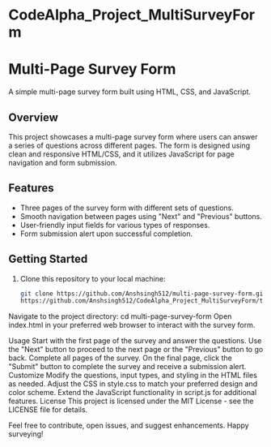 # CodeAlpha_Project_MultiSurveyForm
# Multi-Page Survey Form

A simple multi-page survey form built using HTML, CSS, and JavaScript.

## Overview

This project showcases a multi-page survey form where users can answer a series of questions across different pages. The form is designed using clean and responsive HTML/CSS, and it utilizes JavaScript for page navigation and form submission.

## Features

- Three pages of the survey form with different sets of questions.
- Smooth navigation between pages using "Next" and "Previous" buttons.
- User-friendly input fields for various types of responses.
- Form submission alert upon successful completion.

## Getting Started

1. Clone this repository to your local machine:

   ```bash
   git clone https://github.com/Anshsingh512/multi-page-survey-form.git
   https://github.com/Anshsingh512/CodeAlpha_Project_MultiSurveyForm/tree/d00f51a9c846456b96eb3d251e6dc64102284826
Navigate to the project directory:
cd multi-page-survey-form
   Open index.html in your preferred web browser to interact with the survey form.

Usage
Start with the first page of the survey and answer the questions.
Use the "Next" button to proceed to the next page or the "Previous" button to go back.
Complete all pages of the survey.
On the final page, click the "Submit" button to complete the survey and receive a submission alert.
Customize
Modify the questions, input types, and styling in the HTML files as needed.
Adjust the CSS in style.css to match your preferred design and color scheme.
Extend the JavaScript functionality in script.js for additional features.
License
This project is licensed under the MIT License - see the LICENSE file for details.

Feel free to contribute, open issues, and suggest enhancements. Happy surveying!
